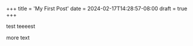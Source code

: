 +++
title = 'My First Post'
date = 2024-02-17T14:28:57-08:00
draft = true
+++

test teeeest

more text
